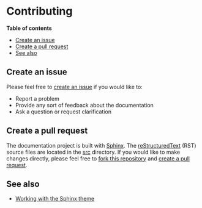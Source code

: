 # Contributing

**Table of contents**

- [Create an issue](#create-an-issue)
- [Create a pull request](#create-a-pull-request)
- [See also](#see-also)

## Create an issue

Please feel free to [create an issue][issues] if you would like to:

- Report a problem
- Provide any sort of feedback about the documentation
- Ask a question or request clarification

## Create a pull request

The documentation project is built with [Sphinx][sphinx]. The
[reStructuredText][rst] (RST) source files are located in the [src][src]
directory. If you would like to make changes directly, please feel free to
[fork this repository][fork] and [create a pull request][pr].

[src]: https://github.com/doitintl/docs/tree/main/sphinx/cmp/src
[doit-org]: https://github.com/doitintl/
[fork]: https://docs.github.com/en/get-started/quickstart/fork-a-repo
[issues]: https://github.com/doitintl/sphinx-docs-cmp/issues
[pr]: https://docs.github.com/en/github/collaborating-with-pull-requests
[rst]: https://www.sphinx-doc.org/en/master/usage/restructuredtext/basics.html
[sphinx]: https://www.sphinx-doc.org/en/master/index.html

## See also

- [Working with the Sphinx theme][theme]

[theme]: contribute/theme.md
